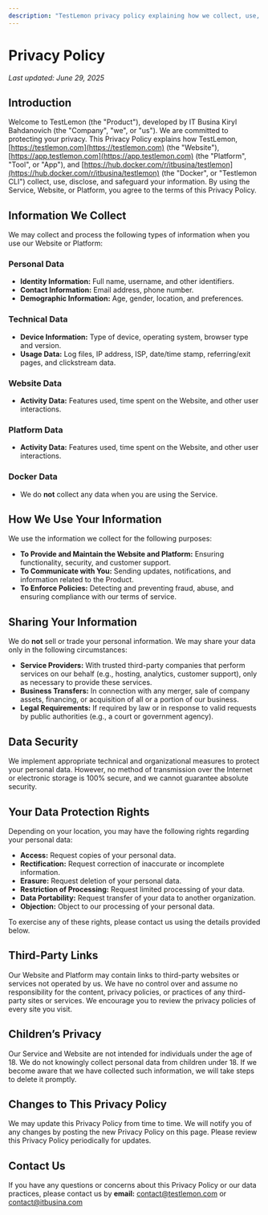 ```yaml
---
description: "TestLemon privacy policy explaining how we collect, use, and protect your personal data. Learn about our data practices, security measures, and your privacy rights when using our testing platform."
---
```


# Privacy Policy
_Last updated: June 29, 2025_

## Introduction


Welcome to TestLemon (the "Product"), developed by IT Busina Kiryl Bahdanovich (the "Company", "we", or "us"). We are committed to protecting your privacy. This Privacy Policy explains how TestLemon, [https://testlemon.com](https://testlemon.com) (the "Website"), [https://app.testlemon.com](https://app.testlemon.com) (the "Platform", "Tool", or "App"), and [https://hub.docker.com/r/itbusina/testlemon](https://hub.docker.com/r/itbusina/testlemon) (the "Docker", or "Testlemon CLI") collect, use, disclose, and safeguard your information. By using the Service, Website, or Platform, you agree to the terms of this Privacy Policy.


## Information We Collect
We may collect and process the following types of information when you use our Website or Platform:


### Personal Data
- **Identity Information:** Full name, username, and other identifiers.
- **Contact Information:** Email address, phone number.
- **Demographic Information:** Age, gender, location, and preferences.


### Technical Data
- **Device Information:** Type of device, operating system, browser type and version.
- **Usage Data:** Log files, IP address, ISP, date/time stamp, referring/exit pages, and clickstream data.


### Website Data
- **Activity Data:** Features used, time spent on the Website, and other user interactions.


### Platform Data
- **Activity Data:** Features used, time spent on the Website, and other user interactions.

### Docker Data
- We do **not** collect any data when you are using the Service.


## How We Use Your Information
We use the information we collect for the following purposes:

- **To Provide and Maintain the Website and Platform:** Ensuring functionality, security, and customer support.
- **To Communicate with You:** Sending updates, notifications, and information related to the Product.
- **To Enforce Policies:** Detecting and preventing fraud, abuse, and ensuring compliance with our terms of service.


## Sharing Your Information

We do **not** sell or trade your personal information. We may share your data only in the following circumstances:

- **Service Providers:** With trusted third-party companies that perform services on our behalf (e.g., hosting, analytics, customer support), only as necessary to provide these services.
- **Business Transfers:** In connection with any merger, sale of company assets, financing, or acquisition of all or a portion of our business.
- **Legal Requirements:** If required by law or in response to valid requests by public authorities (e.g., a court or government agency).


## Data Security

We implement appropriate technical and organizational measures to protect your personal data. However, no method of transmission over the Internet or electronic storage is 100% secure, and we cannot guarantee absolute security.


## Your Data Protection Rights

Depending on your location, you may have the following rights regarding your personal data:

- **Access:** Request copies of your personal data.
- **Rectification:** Request correction of inaccurate or incomplete information.
- **Erasure:** Request deletion of your personal data.
- **Restriction of Processing:** Request limited processing of your data.
- **Data Portability:** Request transfer of your data to another organization.
- **Objection:** Object to our processing of your personal data.

To exercise any of these rights, please contact us using the details provided below.


## Third-Party Links

Our Website and Platform may contain links to third-party websites or services not operated by us. We have no control over and assume no responsibility for the content, privacy policies, or practices of any third-party sites or services. We encourage you to review the privacy policies of every site you visit.


## Children’s Privacy

Our Service and Website are not intended for individuals under the age of 18. We do not knowingly collect personal data from children under 18. If we become aware that we have collected such information, we will take steps to delete it promptly.


## Changes to This Privacy Policy

We may update this Privacy Policy from time to time. We will notify you of any changes by posting the new Privacy Policy on this page. Please review this Privacy Policy periodically for updates.


## Contact Us

If you have any questions or concerns about this Privacy Policy or our data practices, please contact us by **email:** [contact@testlemon.com](mailto:contact@testlemon.com) or [contact@itbusina.com](mailto:contact@itbusina.com)